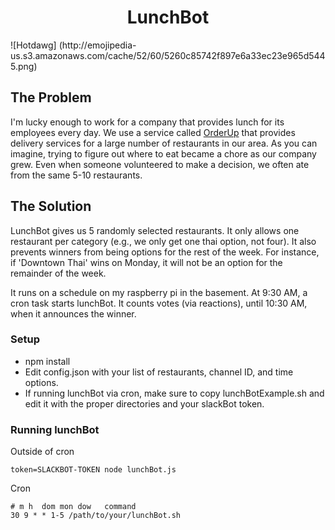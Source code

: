 <h1 align="center">LunchBot</h1>
![Hotdawg]
(http://emojipedia-us.s3.amazonaws.com/cache/52/60/5260c85742f897e6a33ec23e965d5445.png)

## The Problem
I'm lucky enough to work for a company that provides lunch for its employees every day. We use a service called [OrderUp](www.orderup.com) that provides delivery services for a large number of restaurants in our area. As you can imagine, trying to figure out where to eat became a chore as our company grew. Even when someone volunteered to make a decision, we often ate from the same 5-10 restaurants. 

## The Solution
LunchBot gives us 5 randomly selected restaurants. It only allows one restaurant per category (e.g., we only get one thai option, not four). It also prevents winners from being options for the rest of the week. For instance, if 'Downtown Thai' wins on Monday, it will not be an option for the remainder of the week.

It runs on a schedule on my raspberry pi in the basement. At 9:30 AM, a cron task starts lunchBot. It counts votes (via reactions), until 10:30 AM, when it announces the winner. 

### Setup
* npm install
* Edit config.json with your list of restaurants, channel ID, and time options.
* If running lunchBot via cron, make sure to copy lunchBotExample.sh and edit it with the proper directories and your slackBot token.

### Running lunchBot

Outside of cron
```
token=SLACKBOT-TOKEN node lunchBot.js
```

Cron
```
# m h  dom mon dow   command
30 9 * * 1-5 /path/to/your/lunchBot.sh
```
